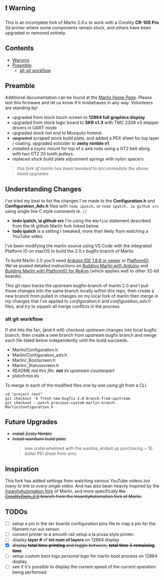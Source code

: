 <a id="warning"></a>

## ❗️ Warning

This is an incomplete fork of Marlin 2.0.x to work with a _Creality_ **CR-10S Pro** 3d printer where some components remain stock, and others have been upgraded or removed entirely.

<a id="contents"></a>

## Contents

- [Warning](#waring)
- [Preamble](#preamble)
  - [alt git workflow](#alt-git-workflow)

## Preamble

Additional documentation can be found at the [Marlin Home Page](https://marlinfw.org/).
Please test this firmware and let us know if it misbehaves in any way. Volunteers are standing by!

- upgraded from stock touch screen to **12864 full graphics display**
- upgraded from stock logic board to **SKR v1.3** with TMC 2208 v3 stepper drivers in UART mode
- upgraded stock hot end to Mosquito hotend.
- ~~upgraded~~ scraped stock build plate, and added a PEX sheet for top layer / coating. upgraded extruder to **zesty nimble v1**
- installed a zsync mount for top of z axis rods using a GT2 belt along with two GT2 20 tooth pulleys.
- replaced stock build plate adjustment springs with nylon spacers

> _this fork of marlin has been tweaked to accommodate the above listed upgrades_

## Understanding Changes

I've tried my best to list the changes I've made to the **Configuration.h** and **Configuration_Adv.h** files with `todo ipatch,` or `todo ipatch, ia github src` using single line C style comments ie. `//`

- **todo ipatch, ia github src** I'm using the `#define` statement described from the IA github Marlin fork linked below.
- **todo ipatch** is a setting I tweaked, more than likely from watching a YouTube video.

I've been modifying the marlin source using VS Code with the integrated Platform IO on macOS to build the 2.0.x bugfix branch of Marlin.

To build Marlin 2.0 you'll need [Arduino IDE 1.8.8 or newer](https://www.arduino.cc/en/main/software) or [PlatformIO](http://docs.platformio.org/en/latest/ide.html#platformio-ide). We've posted detailed instructions on [Building Marlin with Arduino](https://marlinfw.org/docs/basics/install_arduino.html) and [Building Marlin with PlatformIO for ReArm](https://marlinfw.org/docs/basics/install_rearm.html) (which applies well to other 32-bit boards).

This git repo tracks the upstream bugfix-branch of marlin 2.0 and I pull those changes into the same branch locally within this repo, then create a new branch from pulled in changes on my local fork of marlin then merge in my changes that I've applied to _configuration.h_ and _configuration_adv.h_ files, and try to squash all merge conflicts in the process.

<a id="alt-git-workflow"></a>

### alt git workflow

If shit hits the fan, (and it will) checkout upstream changes into local bugfix branch, then create a new branch from upstream bugfix branch and merge each file listed below independently until the build succeeds.

- Marlin/Configuration.h
- Marlin/Configuration_adv.h
- Marlin/_Bootscreen.h
- Marlin/_Statusscreen.h
- README.md _this file, **not** its upstream counterpart_
- platofrmio.ini

To merge in each of the modified files one by one using git from a CLI.

```shell
cd "project root"
git checkout -b fresh-new-bugfix-2.0-branch-from-upstream
git checkout --patch previous-custom-marlin-branch Marlin/Configuration.h
```

## Future Upgrades

- ~~install Zesty Nimble~~
- ~~install wambam build plate~~
  > was underwhelmed with the wamba, ended up purchasing ~ 10 dollar PEI sheet from amz

## Inspiration

This fork has added settings from watching various YouTube videos _too many to link to every single video_.  And has also been heavily inspired by the [InsanityAutomation fork](https://github.com/InsanityAutomation/Marlin) of Marlin, and more specifically ~~the [CrealityDwin_2.0](https://github.com/InsanityAutomation/Marlin/tree/CrealityDwin_2.0) branch from the InsanityAutomation fork of Marlin~~.

## TODOs

- [ ] setup a pin in the skr boards configuration pins file to map a pin for the filament run out sensor.
- [ ] convert printer to a smooth rail setup a la prusa style printer.
- [ ] display **layer #** of **tot num of layers** on 12864 display
- [x] ~~display **total time printing** and toggle between, **total time** & **remaining time**~~
- [ ] setup custom boot logo _personal logo_ for marlin boot process on 12864 display.
- [ ] see if it's possible to display the current speed of the current operation being performed.
